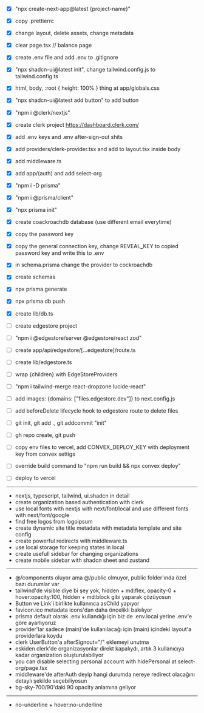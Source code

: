 - [x] "npx create-next-app@latest {project-name}"
- [x] copy .prettierrc
- [x] change layout, delete assets, change metadata
- [x] clear page.tsx // balance page
- [x] create .env file and add .env to .gitignore

- [x] "npx shadcn-ui@latest init", change tailwind.config.js to tailwind.config.ts
- [x] html, body, :root { height: 100% } thing at app/globals.css
- [x] "npx shadcn-ui@latest add button" to add button

- [x] "npm i @clerk/nextjs"
- [x] create clerk project https://dashboard.clerk.com/
- [x] add .env keys and .env after-sign-out shits
- [x] add providers/clerk-provider.tsx and add to layout.tsx inside body
- [x] add middleware.ts
- [x] add app/(auth) and add select-org

- [x] "npm i -D prisma"
- [x] "npm i @prisma/client"
- [x] "npx prisma init"
- [x] create coackroachdb database (use different email everytime)
- [x] copy the password key
- [x] copy the general connection key, change REVEAL_KEY to copied password key and write this to .env
- [x] in schema.prisma change the provider to cockroachdb
- [x] create schemas
- [x] npx prisma generate
- [x] npx prisma db push
- [x] create lib/db.ts

- [ ] create edgestore project
- [ ] "npm i @edgestore/server @edgestore/react zod"
- [ ] create app/api/edgestore/[...edgestore]/route.ts
- [ ] create lib/edgestore.ts
- [ ] wrap {children} with EdgeStoreProviders
- [ ] "npm i tailwind-merge react-dropzone lucide-react"
- [ ] add images: {domains: ["files.edgestore.dev"]} to next.config.js
- [ ] add beforeDelete lifecycle hook to edgestore route to delete files

- [ ] git init, git add ., git addcommit "init"
- [ ] gh repo create, git push
- [ ] copy env files to vercel, add CONVEX_DEPLOY_KEY with deployment key from convex settigs
- [ ] override build command to "npm run build && npx convex deploy"
- [ ] deploy to vercel

---

- nextjs, typescript, tailwind, ui.shadcn in detail
- create organization based authentication with clerk
- use local fonts with nextjs with next/font/local and use different fonts with next/font/google
- find free logos from logoipsum
- create dynamic site title metadata with metadata template and site config
- create powerful redirects with middleware.ts
- use local storage for keeping states in local
- create usefull sidebar for changing organizations
- create mobile sidebar with shadcn sheet and zustand

---

- @/components oluyor ama @/public olmuyor, public folder'ında özel bazı durumlar var
- tailwind'de visible diye bi şey yok, hidden + md:flex, opacity-0 + hover:opacity:100, hidden + md:block gibi yaparak çözüyosun
- Button ve Link'i birlikte kullanınca asChild yapıyor
- favicon.ico metadata icons'dan daha öncelikli bakılıyor
- prisma default olarak .env kullandığı için biz de .env.local yerine .env'e göre ayarlıyoruz
- provider'lar sadece (main)'de kullanılacağı için (main) içindeki layout'a providerlara koydu
- clerk UserButton'a afterSignout="/" eklemeyi unutma
- eskiden clerk'de organizasyonlar direkt kapalıydı, artık 3 kullanıcıya kadar organization oluşturulabiliyor
- you can disable selecting personal account with hidePersonal at select-org/page.tsx
- middleware'de afterAuth deyip hangi durumda nereye redirect olacağını detaylı şekilde seçebiliyosun
- bg-sky-700/90'daki 90 opacity anlamına geliyor

---

- no-underline + hover:no-underline
